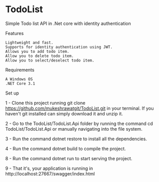 # TodoList
Simple Todo list API in .Net core with identity authentication 

Features

    Lightweight and fast.
    Supports for identity authentication using JWT.
    Allows you to add todo item.
    Allow you to delete todo item.
    Allow you to select/deselect todo item.
    
Requirements

    A Windows OS
    .NET Core 3.1 
    
Set up

1 - Clone this project running git clone https://github.com/mukeshrawatgit/TodoList.git in your terminal. If you haven't git installed can simply download it and unzip it.

2 - Go to the TodoList/TodoList.Api folder by running the command cd TodoList/TodoList.Api or manually navigating into the file system.

3 - Run the command dotnet restore to install all the dependencies.

4 - Run the command dotnet build to compile the project.

8 - Run the command dotnet run to start serving the project.

9 - That it's, your application is running in http://localhost:27667/swagger/index.html

    
 




